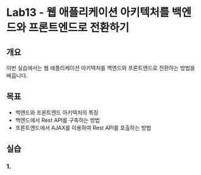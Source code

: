 # Lab13 - 웹 애플리케이션 아키텍처를 백엔드와 프론트엔드로 전환하기

## 개요
이번 실습에서는 웹 애플리케이션 아키텍처를 백엔드와 프론트엔드로 전환하는 방법을 배웁니다.

## 목표

- 백엔드와 프론트엔드 아키텍처의 특징
- 백엔드에서 Rest API를 구축하는 방법
- 프론트엔드에서 AJAX를 이용하여 Rest API를 호출하는 방법

## 실습

### 1. 